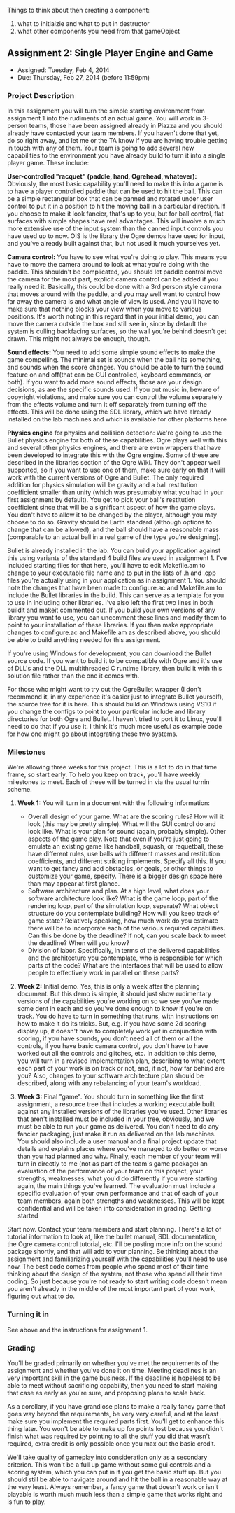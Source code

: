 Things to think about then creating a component:
1. what to initialzie and what to put in destructor
2. what other components you need from that gameObject



## Assignment 2: Single Player Engine and Game

- Assigned: Tuesday, Feb 4, 2014
- Due: Thursday, Feb 27, 2014 (before 11:59pm)


### Project Description

In this assignment you will turn the simple starting environment from assignment 1 into the rudiments of an actual game. You will work in 3-person teams, those have been assigned already in Piazza and you should already have contacted your team members. If you haven't done that yet, do so right away, and let me or the TA know if you are having trouble getting in touch with any of them. Your team is going to add several new capabilities to the environment you have already build to turn it into a single player game.
These include:

**User-controlled "racquet" (paddle, hand, Ogrehead, whatever):** Obviously, the most basic capability you'll need to make this into a game is to have a player controlled paddle that can be used to hit the ball. This can be a simple rectangular box that can be panned and rotated under user control to put it in a position to hit the moving ball in a particular direction. If you choose to make it look fancier, that's up to you, but for ball control, flat surfaces with simple shapes have real advantages. This will involve a much more extensive use of the input system than the canned input controls you have used up to now. OIS is the library the Ogre demos have used for input, and you've already built against that, but not used it much yourselves yet.

**Camera control:** You have to see what you're doing to play. This means you have to move the camera around to look at what you're doing with the paddle. This shouldn't be complicated, you should let paddle control move the camera for the most part, explicit camera control can be added if you really need it. Basically, this could be done with a 3rd person style camera that moves around with the paddle, and you may well want to control how far away the camera is and what angle of view is used. And you'll have to make sure that nothing blocks your view when you move to various positions. It's worth noting in this regard that in your initial demo, you can move the camera outside the box and still see in, since by default the system is culling backfacing surfaces, so the wall you're behind doesn't get drawn. This might not always be enough, though.

**Sound effects:** You need to add some simple sound effects to make the game compelling. The minimal set is sounds when the ball hits something, and sounds when the score changes. You should be able to turn the sound feature on and off(that can be GUI controlled, keyboard commands, or both). If you want to add more sound effects, those are your design decisions, as are the specific sounds used. If you put music in, beware of copyright violations, and make sure you can control the volume separately from the effects volume and turn it off separately from turning off the effects. This will be done using the SDL library, which we have already installed on the lab machines and which is available for other platforms here


**Physics engine** for physics and collision detection: We're going to use the Bullet physics engine for both of these capabilities. Ogre plays well with this and several other physics engines, and there are even wrappers that have been developed to integrate this with the Ogre engine. Some of these are described in the libraries section of the Ogre Wiki. They don't appear well supported, so if you want to use one of them, make sure early on that it will work with the current versions of Ogre and Bullet. The only required addition for physics simulation will be gravity and a ball restitution coefficient smaller than unity (which was presumably what you had in your first assignment by default). You get to pick your ball's restitution coefficient since that will be a significant aspect of how the game plays. You don't have to allow it to be changed by the player, although you may choose to do so. Gravity should be Earth standard (although options to change that can be allowed), and the ball should have a reasonable mass (comparable to an actual ball in a real game of the type you're designing).

Bullet is already installed in the lab. You can build your application against this using variants of the standard 4 build files we used in assignment 1. I've included starting files for that here, you'll have to edit Makefile.am to change to your executable file name and to put in the lists of .h and .cpp files you're actually using in your application as in assignment 1. You should note the changes that have been made to configure.ac and Makefile.am to include the Bullet libraries in the build. This can serve as a template for you to use in including other libraries. I've also left the first two lines in both buildit and makeit commented out. If you build your own versions of any library you want to use, you can uncomment these lines and modify them to point to your installation of these libraries. If you then make appropriate changes to configure.ac and Makefile.am as described above, you should be able to build anything needed for this assignment.

If you're using Windows for development, you can download the Bullet source code. If you want to build it to be compatible with Ogre and it's use of DLL's and the DLL multithreaded C runtime library, then build it with this solution file rather than the one it comes with.

For those who might want to try out the OgreBullet wrapper (I don't recommend it, in my experience it's easier just to integrate Bullet yourself), the source tree for it is here. This should build on Windows using VS10 if you change the configs to point to your particular include and library directories for both Ogre and Bullet. I haven't tried to port it to Linux, you'll need to do that if you use it. I think it's much more useful as example code for how one might go about integrating these two systems.

### Milestones

We're allowing three weeks for this project. This is a lot to do in that time frame, so start early. To help you keep on track, you'll have weekly milestones to meet. Each of these will be turned in via the usual turnin scheme.

1. **Week 1:** You will turn in a document with the following information:
	- Overall design of your game. What are the scoring rules? How will it look (this may be pretty simple). What will the GUI control do and look like. What is your plan for sound (again, probably simple). Other aspects of the game play. Note that even if you're just going to emulate an existing game like handball, squash, or raquetball, these have different rules, use balls with different masses and restitution coefficients, and different striking implements. Specify all this. If you want to get fancy and add obstacles, or goals, or other things to customize your game, specify. There is a bigger design space here than may appear at first glance.
	- Software architecture and plan. At a high level, what does your software architecture look like? What is the game loop, part of the rendering loop, part of the simulation loop, separate? What object structure do you contemplate building? How will you keep track of game state? Relatively speaking, how much work do you estimate there will be to incorporate each of the various required capabilities. Can this be done by the deadline? If not, can you scale back to meet the deadline? When will you know?
	- Division of labor. Specifically, in terms of the delivered capabilities and the architecture you contemplate, who is responsible for which parts of the code? What are the interfaces that will be used to allow people to effectively work in parallel on these parts?

1. **Week 2:** Initial demo. Yes, this is only a week after the planning document. But this demo is simple, it should just show rudimentary versions of the capabilities you're working on so we see you've made some dent in each and so you've done enough to know if you're on track. You do have to turn in something that runs, with instructions on how to make it do its tricks. But, e.g. if you have some 2d scoring display up, it doesn't have to completely work yet in conjunction with scoring, if you have sounds, you don't need all of them or all the controls, if you have basic camera control, you don't have to have worked out all the controls and glitches, etc. In addition to this demo, you will turn in a revised implementation plan, describing to what extent each part of your work is on track or not, and, if not, how far behind are you? Also, changes to your software architecture plan should be described, along with any rebalancing of your team's workload.
. 
1. **Week 3:** Final "game". You should turn in something like the first assignment, a resource tree that includes a working executable built against any installed versions of the libraries you've used. Other libraries that aren't installed must be included in your tree, obviously, and we must be able to run your game as delivered. You don't need to do any fancier packaging, just make it run as delivered on the lab machines. You should also include a user manual and a final project update that details and explains places where you've managed to do better or worse than you had planned and why. Finally, each member of your team will turn in directly to me (not as part of the team's game package) an evaluation of the performance of your team on this project, your strengths, weaknesses, what you'd do differently if you were starting again, the main things you've learned. The evaluation must include a specific evaluation of your own performance and that of each of your team members, again both strengths and weaknesses. This will be kept confidential and will be taken into consideration in grading.
Getting started

Start now. Contact your team members and start planning. There's a lot of tutorial information to look at, like the bullet manual, SDL documentation, the Ogre camera control tutorial, etc. I'll be posting more info on the sound package shortly, and that will add to your planning. Be thinking about the assignment and familiarizing yourself with the capabilities you'll need to use now. The best code comes from people who spend most of their time thinking about the design of the system, not those who spend all their time coding. So just because you're not ready to start writing code doesn't mean you aren't already in the middle of the most important part of your work, figuring out what to do.

### Turning it in

See above and the instructions for assignment 1.

### Grading

You'll be graded primarily on whether you've met the requirements of the assignment and whether you've done it on time. Meeting deadlines is an very important skill in the game business. If the deadline is hopeless to be able to meet without sacrificing capability, then you need to start making that case as early as you're sure, and proposing plans to scale back.

As a corollary, if you have grandiose plans to make a really fancy game that goes way beyond the requirements, be very very careful, and at the least make sure you implement the required parts first. You'll get to enhance this thing later. You won't be able to make up for points lost because you didn't finish what was required by pointing to all the stuff you did that wasn't required, extra credit is only possible once you max out the basic credit.

We'll take quality of gameplay into consideration only as a secondary criterion. This won't be a full up game without some gui controls and a scoring system, which you can put in if you get the basic stuff up. But you should still be able to navigate around and hit the ball in a reasonable way at the very least. Always remember, a fancy game that doesn't work or isn't playable is worth much much less than a simple game that works right and is fun to play.
